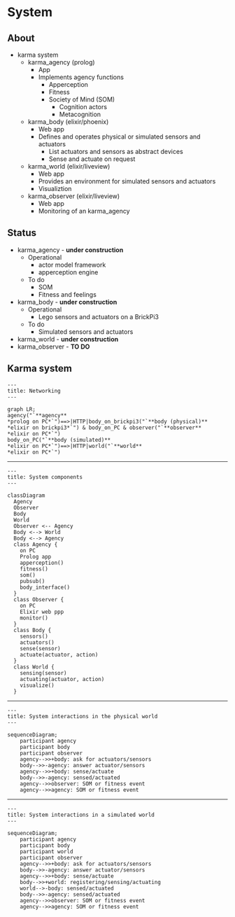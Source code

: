 # System

## About

* karma system
  * karma_agency (prolog)
    * App
    * Implements agency functions
      * Apperception
      * Fitness
      * Society of Mind (SOM)
        * Cognition actors
        * Metacognition
  * karma_body (elixir/phoenix)
    * Web app
    * Defines and operates physical or simulated sensors and actuators
      * List actuators and sensors as abstract devices
      * Sense and actuate on request
  * karma_world (elixir/liveview)
    * Web app
    * Provides an environment for simulated sensors and actuators
    * Visualiztion
  * karma_observer (elixir/liveview)
    * Web app
    * Monitoring of an karma_agency

## Status

* karma_agency - **under construction**
  * Operational
    * actor model framework
    * apperception engine
  * To do
    * SOM
    * Fitness and feelings
* karma_body - **under construction**
  * Operational
    * Lego sensors and actuators on a BrickPi3
  * To do
    * Simulated sensors and actuators
* karma_world - **under construction**
* karma_observer - **TO DO**

## Karma system

```mermaid
---
title: Networking
---

graph LR;
agency("`**agency**
*prolog on PC*`")==>|HTTP|body_on_brickpi3("`**body (physical)**
*elixir on brickpi3*`") & body_on_PC & observer("`**observer**
*elixir on PC*`") 
body_on_PC("`**body (simulated)**
*elixir on PC*`")==>|HTTP|world("`**world**
*elixir on PC*`")

```

----

``` mermaid
---
title: System components
---

classDiagram
  Agency
  Observer
  Body
  World
  Observer <-- Agency
  Body <--> World
  Body <--> Agency
  class Agency {
    on PC
    Prolog app
    apperception()
    fitness()
    som()
    pubsub()
    body_interface()
  }
  class Observer {
    on PC
    Elixir web ppp
    monitor()
  }
  class Body {
    sensors()
    actuators()
    sense(sensor)
    actuate(actuator, action)
  }
  class World {
    sensing(sensor)
    actuating(actuator, action)
    visualize()
  }

```

----

```mermaid
---
title: System interactions in the physical world
---

sequenceDiagram;
    participant agency
    participant body
    participant observer
    agency-->>+body: ask for actuators/sensors
    body-->>-agency: answer actuator/sensors
    agency-->>+body: sense/actuate
    body-->>-agency: sensed/actuated
    agency-->>observer: SOM or fitness event
    agency-->>agency: SOM or fitness event
```

----

```mermaid
---
title: System interactions in a simulated world
---

sequenceDiagram;
    participant agency
    participant body
    participant world
    participant observer
    agency-->>+body: ask for actuators/sensors
    body-->>-agency: answer actuator/sensors
    agency-->>+body: sense/actuate
    body-->>+world: registering/sensing/actuating
    world-->-body: sensed/actuated
    body-->>-agency: sensed/actuated
    agency-->>observer: SOM or fitness event
    agency-->>agency: SOM or fitness event
```
